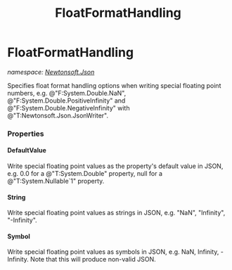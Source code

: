 ﻿---
title: FloatFormatHandling
---

# FloatFormatHandling
_namespace: [Newtonsoft.Json](N-Newtonsoft.Json.html)_

Specifies float format handling options when writing special floating point numbers, e.g. @"F:System.Double.NaN",
 @"F:System.Double.PositiveInfinity" and @"F:System.Double.NegativeInfinity" with @"T:Newtonsoft.Json.JsonWriter".




### Properties

#### DefaultValue
Write special floating point values as the property's default value in JSON, e.g. 0.0 for a @"T:System.Double" property, null for a @"T:System.Nullable`1" property.
#### String
Write special floating point values as strings in JSON, e.g. "NaN", "Infinity", "-Infinity".
#### Symbol
Write special floating point values as symbols in JSON, e.g. NaN, Infinity, -Infinity.
 Note that this will produce non-valid JSON.
